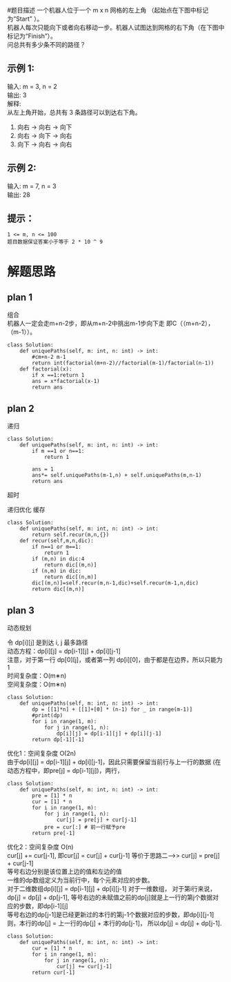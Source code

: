 #题目描述
一个机器人位于一个 m x n 网格的左上角 （起始点在下图中标记为“Start” ）。  
机器人每次只能向下或者向右移动一步。机器人试图达到网格的右下角（在下图中标记为“Finish”）。  
问总共有多少条不同的路径？

## 示例 1:

输入: m = 3, n = 2  
输出: 3  
解释:  
从左上角开始，总共有 3 条路径可以到达右下角。  
1. 向右 -> 向右 -> 向下
2. 向右 -> 向下 -> 向右
3. 向下 -> 向右 -> 向右


## 示例 2:

输入: m = 7, n = 3  
输出: 28

## 提示：


	1 <= m, n <= 100  
	题目数据保证答案小于等于 2 * 10 ^ 9


# 解题思路
## plan 1
组合  
机器人一定会走m+n-2步，即从m+n-2中挑出m-1步向下走
即C（（m+n-2），（m-1））。

```
class Solution:
    def uniquePaths(self, m: int, n: int) -> int:
        #cm+n-2 m-1
        return int(factorial(m+n-2)//factorial(m-1)/factorial(n-1))
    def factorial(x):
        if x ==1:return 1
        ans = x*factorial(x-1)
        return ans
```
## plan 2
递归
```
class Solution:
    def uniquePaths(self, m: int, n: int) -> int:
        if m ==1 or n==1:
            return 1

        ans = 1
        ans*= self.uniquePaths(m-1,n) + self.uniquePaths(m,n-1)
        return ans
```
超时

递归优化 缓存
```
class Solution:
    def uniquePaths(self, m: int, n: int) -> int:
        return self.recur(m,n,{})
    def recur(self,m,n,dic):
        if n==1 or m==1:
            return 1
        if (m,n) in dic:4
            return dic[(m,n)]
        if (n,m) in dic:
            return dic[(n,m)]
        dic[(m,n)]=self.recur(m,n-1,dic)+self.recur(m-1,n,dic)   
        return dic[(m,n)]
```

## plan 3
动态规划

令 dp[i][j] 是到达 i, j 最多路径  
动态方程：dp[i][j] = dp[i-1][j] + dp[i][j-1]  
注意，对于第一行 dp[0][j]，或者第一列 dp[i][0]，由于都是在边界，所以只能为 1  
时间复杂度：O(m∗n)  
空间复杂度：O(m∗n)

```
class Solution:
    def uniquePaths(self, m: int, n: int) -> int:
        dp = [[1]*n] + [[1]+[0] * (n-1) for _ in range(m-1)]
        #print(dp)
        for i in range(1, m):
            for j in range(1, n):
                dp[i][j] = dp[i-1][j] + dp[i][j-1]
        return dp[-1][-1]
```

优化1：空间复杂度 O(2n)  
由于dp[i][j] = dp[i-1][j] + dp[i][j-1]，因此只需要保留当前行与上一行的数据 (在动态方程中，即pre[j] = dp[i-1][j])，两行，
```
class Solution:
    def uniquePaths(self, m: int, n: int) -> int:
        pre = [1] * n
        cur = [1] * n
        for i in range(1, m):
            for j in range(1, n):
                cur[j] = pre[j] + cur[j-1]
            pre = cur[:] # 前一行赋予pre
        return pre[-1]
```

优化2：空间复杂度 O(n)  
cur[j] += cur[j-1], 即cur[j] = cur[j] + cur[j-1] 等价于思路二-->> cur[j] = pre[j] + cur[j-1]  
等号右边分别是该位置上边的值和左边的值  
一维的dp数组定义为当前行中，每个元素对应的步数。   
对于二维数组dp[i][j] = dp[i-1][j] + dp[i][j-1]
对于一维数组， 对于第i行来说，dp[j] = dp[j] + dp[j-1], 等号右边的未赋值之前的dp[j]就是上一行的第j个数据对应的步数，即dp[i-1][j]  
等号右边的dp[j-1]是已经更新过的本行的第j-1个数据对应的步数，即dp[i][j-1]  
则，本行的dp[j] = 上一行的dp[j] + 本行的dp[j-1]， 所以dp[j] = dp[j] + dp[j-1].
```
class Solution:
    def uniquePaths(self, m: int, n: int) -> int:
        cur = [1] * n
        for i in range(1, m):
            for j in range(1, n):
                cur[j] += cur[j-1]
        return cur[-1]

```
